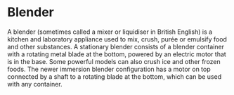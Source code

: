 # Blender
A blender (sometimes called a mixer or liquidiser in British English) is a kitchen and laboratory appliance used to mix, crush, purée or emulsify food and other substances. A stationary blender consists of a blender container with a rotating metal blade at the bottom, powered by an electric motor that is in the base. Some powerful models can also crush ice and other frozen foods. The newer immersion blender configuration has a motor on top connected by a shaft to a rotating blade at the bottom, which can be used with any container.
